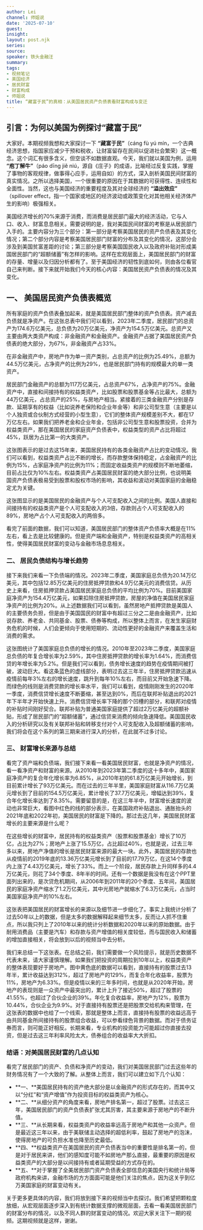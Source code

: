 ```yaml
---
author: Lei
channel: 师姐说
date: '2025-07-10'
guest: 
insight: 
layout: post.njk
series: 
source: 
speaker: 铁头金融汪
summary: 
tags:
- 视频笔记
- 美国经济
- 居民财富
- 财富构成
- 师姐说
title: “藏富于民”的真相：从美国居民资产负债表看财富构成与变迁
---
```


## 引言：为何以美国为例探讨“藏富于民”

大家好。本期视频我想和大家探讨一下 **“藏富于民”**（cáng fù yú mín，一个古典经济思想，指国家应减少干预和税收，让财富留存在民间以促进社会繁荣）这一概念。这个词汇有很多含义，但空谈不如数据直观。今天，我们就以美国为例，运用 **“庖丁解牛”**（páo dīng jiě niú，源自《庄子》的成语，比喻经过反复实践，掌握了事物的客观规律，做事得心应手，运用自如）的方式，深入剖析美国民间财富的真实情况。之所以选择美国，一个很重要的原因在于其数据的可获得性、连续性和全面性。当然，这也与美国经济的重要程度及其对全球经济的 **“溢出效应”** （spillover effect，指一个国家或地区的经济波动或政策变化对其他相关经济体产生的影响）极强相关。

美国经济增长的70%来源于消费，而消费是居民部门最大的经济活动，它与人口、收入、财富息息相关。需要说明的是，我对美国民间财富的考察是从居民部门入手的。主要内容分为三个部分：第一部分是考察美国居民的资产负债表及其变化情况；第二个部分内容是考察美国居民部门财富的分布及其变化的情况，这部分会涉及到美国贫富差距的讨论；第三部分是考察美国国民收入以及政府补贴对形成美国居民部门的“超额储蓄”有怎样的影响。这样在宏观层面上，美国居民部门的财富的存量、增量以及归因分析都有了。至于美国经济的韧性到底如何，则由各位看官自己来判断。接下来就开始我们今天的核心内容：美国居民资产负债表的情况及其变化。

## 一、 美国居民资产负债表概览

所有家庭的资产负债表叠加起来，就是美国居民部门整体的资产负债表。资产减去负债就是净资产。在这张总表中我们可以看到，2023年二季度，居民部门的总资产为174.6万亿美元，总负债为20万亿美元，净资产为154.5万亿美元。总资产又主要由两大类资产构成：非金融资产和金融资产。金融资产占据了美国居民资产负债表的绝大部分，为67%，非金融资产占33%。

在非金融资产中，房地产作为单一资产类别，占总资产的比例为25.49%，总额为44.5万亿美元，占净资产的比例为29%，也是居民部门持有的规模最大的单一类资产。

居民部门金融资产的总额为117万亿美元，占总资产67%，占净资产的75%。金融资产中，直接和间接持有的权益类资产，比如股票和股票基金等占比最大，总额为44万亿美元，占总资产的25%，与房地产相当。紧接着的三类金融资产分别是存款、延期享有的权益（比如说养老保险和企业年金等）和非公司型生意（主要是以个人独资或合伙制方式经营的小型生意），它们的整体资产规模差别不大，都在17万亿左右。如果我们把养老金和企业年金，包括非公司型生意和股票投资，合并为权益类资产，那在美国居民的家庭资产负债表中，权益类型的资产占比将超过45%，跃居为占比第一的大类资产。

这张图表示的是过去这15年来，美国居民持有的各类金融资产占比的变动情况。我们可以看到，权益类资产占比不断的增长，而存款整体保持稳定，占金融资产的比例为15%，占家庭净资产的比例为11%；而固定收益类资产的规模则不断地萎缩，目前占比仅为10%左右。权益类资产占美国居民财富的绝大部分比例，也说明美国资产负债表极易受到股票和股权市场的影响，其收益和波动对美国家庭的金融稳定尤为关键。

这张图显示的是美国居民的金融资产与个人可支配收入之间的比例。美国人直接和间接持有的权益类资产是个人可支配收入的3倍，存款则占个人可支配收入的89%，房地产占个人可支配收入的两倍多。

看完了前面的数据，我们可以知道，美国居民部门的整体资产负债率大概是在11%左右，看上去是比较健康的。但是资产端和金融资产，特别是权益类资产的高相关性，使得美国居民财富的变动与金融市场息息相关。

### 二、 居民负债结构与增长趋势

接下来我们来看一下负债端的情况。2023年二季度，美国家庭总负债为20.14万亿美元，其中包括12.85万亿美元的住房抵押贷款和4.9万亿美元的消费信贷。从历史上来看，住房抵押贷款占美国居民家庭总负债的平均比例为70%。目前美国家庭净资产为154.4万亿美元，如果扣除住房抵押贷款，房屋的净值在美国居民家庭净资产的比例为20%。从上述数据我们可以看到，虽然房地产抵押贷款是美国人的主要债务负担，但是由于美国国民的财富中有超过三分之二是由金融资产，比如说存款、养老金、共同基金、股票、债券等构成，所以整体上而言，在发生家庭财务危机的时候，人们会更倾向于使用短期的、流动性更好的金融资产来覆盖生活和消费的需求。

这张图统计了美国家庭总负债的增长的情况。2010年至2023年二季度，美国家庭总负债的年复合增长率为2.59%，其中住房抵押贷款的增长率为1.64%，而消费信贷的年增长率为5.2%。但是我们可以看到，债务增长速度的趋势在疫情期间被打破，波动巨大。看这条蓝色的虚线部分，表明过去这三年半，住房抵押贷款迅速从疫情前每年3%左右的增长速度，跳升到每年10%左右，而目前又开始急速下降。而绿色的线则是消费贷款的增长率水平，我们可以看到，疫情刚刚发生的2020年一季度，消费信贷增长速度不断萎缩，甚至达到0%，而后在联邦补贴退出的2021年下半年才开始快速上升。消费信贷增长率下降的那个凹槽的部分，和联邦对疫情的补贴时间刚好契合。联邦补贴为普通美国家庭提供了超过2万亿美元的超额补贴，形成了居民部门的“超额储蓄”，通过信贷来消费的倾向急速降低。美国国民收入的分析研究以及有关联邦补贴和转移支付对个人可支配收入及超额储蓄的影响，我们将会在这个系列的第三期来进行深入的分析，在此就不过多讨论。

### 三、 财富增长来源与总结

看完了资产端和负债端，我们接下来看一看美国居民财富，也就是净资产的情况，看一看净资产和财富的来源。从2010年到2023年第二季度的这十多年中，美国家庭净资产的复合年化增长率为6.85%，从2010年初的61.8万亿美元开始增长，到目前累计增长了93万亿美元。而在过去的三年半里，美国家庭财富从116.7万亿美元增长到了目前的154.5万亿美元，累计增长了37.7万亿美元，增幅达到39%，复合年化增长率达到了8.35%。需要留意的是，在这三年半中，财富增长速度的波动也非常巨大，看图中红色的线的部分表示，在美国政府补贴退出、通胀抬头的2021年底和2022年初，美国居民的财富是下降的。那过去这几年，美国居民财富增长的主要来源是什么呢？

在这些增长的财富中，居民持有的权益类资产（股票和股票基金）增长了10万亿，占比为27%；房地产上涨了15.5万亿，占比超过40%，也就是说，过去三年多以来，房地产净值的增长是居民财富来源的最大一块。此外，美国居民的存款也从疫情前的2019年底的13.36万亿美元增长到了目前的17.79万亿，在这14个季度内上涨了4.43万亿美元，增长了33%。而上一个阶段，居民存款上升同样多的4.4万亿美元，则花了34个季度、8年半的时间。还有一个数据是我没有在这个PPT里面列出来的，是次贷危机期间，从2006年到2011年的20个季度、五年间，美国居民的家庭净资产缩水了1.2万亿美元，其中光房地产就缩水了6.3万亿美元，占当时美国家庭净资产的10%左右。

这张表把美国居民的财富增长的来源以及细节进一步细化了。事实上我统计分析了过去50年以上的数据，但是太多的数据解释起来细节太多，反而让人抓不住重点，所以我只列上了2010年以来的统计分析数据和2020年以来的原始数据。由于耐用消费品（主要是汽车）和存款与资产增值的相关度较低，而与国民收入和储蓄的增加直接相关，将会放到以后的视频当中去分析。

我们来总结一下这张表。在总结之前，我们需要做一个风险提示，就是历史数据不代表未来，请大家谨慎理解。如果我们把投资的周期拉到10年以上，权益类资产的整体表现要好于房地产。图中黄色底的数据可以看到，直接持有的股票过去13年半，累计收益达到312%，超过了房地产的129%，而复合年化收益率，股票为11%，房地产为6.33%。但是疫情以来的三年多时间，也就是从2020年开始，房地产的表现则是一众资产中最突出的，累计上升了接近50%，超过了股票的41.55%，也超过了合伙企业的39%。年化复合收益率，房地产为12%，股票为10.44%，合伙企业为9.9%。对于直接持有股票还是把股票交给机构来管理，在这张表的数据中也给了一个线索，那就是整体上而言，直接持有股票的收益远高于由共同基金所间接持有的股票组合收益，可以参看绿色背景的数据。而对于债务证券而言，则可能正好相反。长期来看，专业机构的投资能力可能超过你直接去投资，但是过去这三年利率风险太大，债券组合的收益率大大折扣。

### 结语：对美国居民财富的几点认知

看完了居民部门的资产、负债和净资产的变动，我们对美国居民部门过去这些年的财务情况有了一个大致的了解。从整体上而言，我们可以建立如下几个认知：

- **一、**美国居民持有的资产绝大部分是以金融资产的形式存在的，而其中又以“分红”和“资产增值”作为投资目标的权益类资产为核心。
- **二、**从细分资产的角度来看，房地产排名第一，超过了股票。过去这三年，美国居民部门的资产负债表扩张尤其厉害，其主要来源于房地产的不断升值。
- **三、**从长期来看，权益类资产的收益率远高于房地产和其他一众资产。但是最近这三年以来，由于美联储主动选择的超低利率，鼓起了房地产的泡沫，使得房地产的可负担水准也降至历史最低。
- **四、**权益类资产在美国居民的资产负债表当中的重要性是排名第一的，但是对于居民来讲，他们的感知度可能不如房地产那么直接，最重要的原因是权益类资产的大部分是以间接持有或者延期受益的方式存在的。
- **五、**对于掌握了全美居民部门资产负债表全部信息的美国央行和统计局等政府机构来讲，金融市场的方方面面可能是他们关注的焦点，因为这关乎到亿万美国家庭的财富变动有关。

关于更多更具体的内容，我们将放到接下来的视频当中去探讨。我们希望把颗粒度放细，从宏观层面逐步深入到有统计数据支撑的微观层面，去看一看美国居民部门的财富分布的情况，以及不同人群的财富变动的情况。欢迎大家关注下一期的视频。这期视频就是这样，谢谢。
